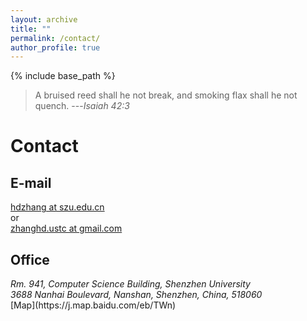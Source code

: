 ```yaml
---
layout: archive
title: ""
permalink: /contact/
author_profile: true
---
```


{% include base_path %}

> A bruised reed shall he not break, and smoking flax shall he not quench. ---<cite>Isaiah 42:3</cite>


Contact 
======

E-mail
------
[hdzhang at szu.edu.cn](mailto:hdzhang@szu.edu.cn) <br>
or <br> 
[zhanghd.ustc at gmail.com](mailto:zhanghd.ustc@gmail.com)

Office
------
<address>
Rm. 941, Computer Science Building, Shenzhen University <br/>
3688 Nanhai Boulevard, Nanshan, Shenzhen, China, 518060
</address>
[Map](https://j.map.baidu.com/eb/TWn)